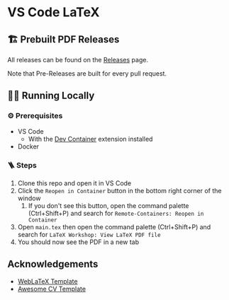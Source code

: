 # VS Code LaTeX

## 🏗️ Prebuilt PDF Releases

All releases can be found on the [Releases](https://github.com/WillPaterson/SENG4211-Report/releases) page.

Note that Pre-Releases are built for every pull request.

## 🏃‍♂️ Running Locally

### ⚙️ Prerequisites

- VS Code
  - With the [Dev Container](https://marketplace.visualstudio.com/items?itemName=ms-vscode-remote.remote-containers) extension installed
- Docker

### 🪜 Steps

1. Clone this repo and open it in VS Code
2. Click the `Reopen in Container` button in the bottom right corner of the window
   1. If you don't see this button, open the command palette (Ctrl+Shift+P) and search for `Remote-Containers: Reopen in Container`
3. Open `main.tex` then open the command palette (Ctrl+Shift+P) and search for `LaTeX Workshop: View LaTeX PDF file`
4. You should now see the PDF in a new tab

## Acknowledgements

- [WebLaTeX Template](https://github.com/sanjib-sen/WebLaTex)
- [Awesome CV Template](https://github.com/posquit0/Awesome-CV)
